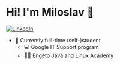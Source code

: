 # Hi! I'm Miloslav 👋
[![LinkedIn](https://img.shields.io/badge/linkedin-%230077B5.svg?style=for-the-badge&logo=linkedin&logoColor=white)](https://www.linkedin.com/in/miloslav-jezek/)

- 🌱 Currently full-time (self-)student
  -  💻 Google IT Support program
  -  👨‍💻 Engeto Java and Linux Academy

<!---
milojezek/milojezek is a ✨ special ✨ repository because its `README.md` (this file) appears on your GitHub profile.
You can click the Preview link to take a look at your changes.
--->
